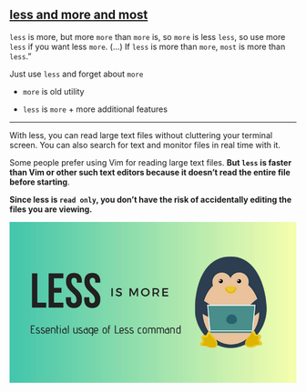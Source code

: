 ## [less and more and most](https://unix.stackexchange.com/questions/81129/what-are-the-differences-between-most-more-and-less)

`less` is more, but more `more` than `more` is, so `more` is less `less`, so use more `less` if you want less `more`. (...) If `less` is more than `more`, `most` is more than `less`.”



Just use `less` and forget about `more`

- `more` is old utility

- `less` is `more` + more additional features

--------

With less, you can read large text files without cluttering your terminal screen. You can also search for text and monitor files in real time with it.

Some people prefer using Vim for reading large text files. **But `less` is faster than Vim or other such text editors because it doesn’t read the entire file before starting**.

**Since less is `read only`, you don’t have the risk of accidentally editing the files you are viewing.**

![](../images/less-command-examples-linux-featured.webp)